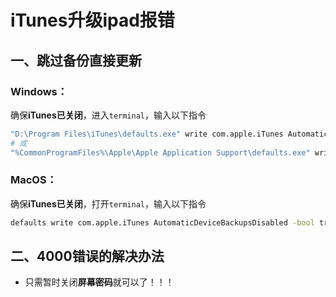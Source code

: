 # iTunes升级ipad报错

## 一、跳过备份直接更新

### Windows：

确保**iTunes已关闭**，进入`terminal`，输入以下指令

```bash
"D:\Program Files\iTunes\defaults.exe" write com.apple.iTunes AutomaticDeviceBackupsDisabled -bool true
# 或
"%CommonProgramFiles%\Apple\Apple Application Support\defaults.exe" write com.apple.iTunes AutomaticDeviceBackupsDisabled -bool true
```

### MacOS：

确保**iTunes已关闭**，打开`terminal`，输入以下指令

```bash
defaults write com.apple.iTunes AutomaticDeviceBackupsDisabled -bool true
```

## 二、4000错误的解决办法

-   只需暂时关闭**屏幕密码**就可以了！！！

